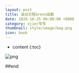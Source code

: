 ```yaml
---
layout: post
title: 波动方程Grenn函数
date: 2020-10-25 00:00:00 +0800
category: xjier写写
thumbnail: style/image/bag.png
icon: book
---
```


* content
{:toc}

![png](\myPage\style\image\Green.png)

##end














